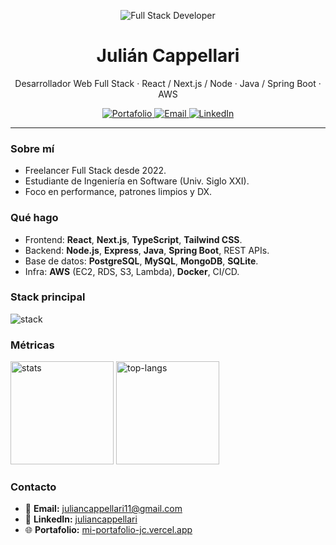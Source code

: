 <!-- GitHub Profile README -->

<p align="center">
  <img src="https://img.shields.io/badge/Full%20Stack-Developer-111?style=for-the-badge" alt="Full Stack Developer" />
</p>

<h1 align="center">Julián Cappellari</h1>
<p align="center">
  Desarrollador Web Full Stack · React / Next.js / Node · Java / Spring Boot · AWS
</p>

<p align="center">
  <a href="https://mi-portafolio-jc.vercel.app">
    <img alt="Portafolio" src="https://img.shields.io/badge/Portafolio-vercel.app-000?style=for-the-badge&logo=vercel" />
  </a>
  <a href="mailto:juliancappellari11@gmail.com">
    <img alt="Email" src="https://img.shields.io/badge/Contacto-Email-2b6cb0?style=for-the-badge&logo=gmail&logoColor=white" />
  </a>
  <a href="https://www.linkedin.com/in/juliancappellari">
    <img alt="LinkedIn" src="https://img.shields.io/badge/LinkedIn-juliancappellari-0a66c2?style=for-the-badge&logo=linkedin&logoColor=white" />
  </a>
</p>

---

### Sobre mí
- Freelancer Full Stack desde 2022.
- Estudiante de Ingeniería en Software (Univ. Siglo XXI).
- Foco en performance, patrones limpios y DX.

### Qué hago
- Frontend: **React**, **Next.js**, **TypeScript**, **Tailwind CSS**.
- Backend: **Node.js**, **Express**, **Java**, **Spring Boot**, REST APIs.
- Base de datos: **PostgreSQL**, **MySQL**, **MongoDB**, **SQLite**.
- Infra: **AWS** (EC2, RDS, S3, Lambda), **Docker**, CI/CD.

### Stack principal
<p align="left">
  <img src="https://skillicons.dev/icons?i=ts,js,react,next,html,css,tailwind,sass,nodejs,express,java,spring,py,aws,docker,mongodb,postgres,mysql,sqlite,git,linux&perline=11" alt="stack" />
</p>



### Métricas
<p align="left">
  <img height="165" src="https://github-readme-stats.vercel.app/api?username=JulianCappellari&show_icons=true&hide_title=true&count_private=true&include_all_commits=true" alt="stats" />
  <img height="165" src="https://github-readme-stats.vercel.app/api/top-langs/?username=JulianCappellari&layout=compact&langs_count=8" alt="top-langs" />
</p>



### Contacto
- 📧 **Email:** juliancappellari11@gmail.com  
- 🔗 **LinkedIn:** [juliancappellari ](https://www.linkedin.com/in/juliancappellari/) 
- 🌐 **Portafolio:** [mi-portafolio-jc.vercel.app](https://mi-portafolio-jc.vercel.app/)
